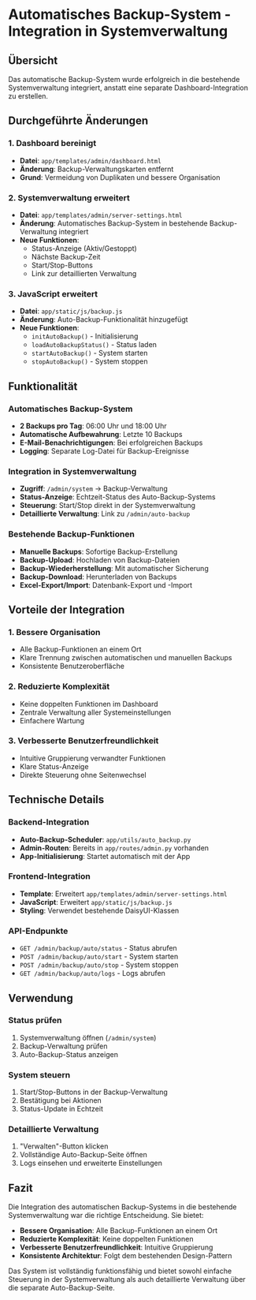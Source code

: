 # Automatisches Backup-System - Integration in Systemverwaltung

## Übersicht

Das automatische Backup-System wurde erfolgreich in die bestehende Systemverwaltung integriert, anstatt eine separate Dashboard-Integration zu erstellen.

## Durchgeführte Änderungen

### 1. Dashboard bereinigt
- **Datei**: `app/templates/admin/dashboard.html`
- **Änderung**: Backup-Verwaltungskarten entfernt
- **Grund**: Vermeidung von Duplikaten und bessere Organisation

### 2. Systemverwaltung erweitert
- **Datei**: `app/templates/admin/server-settings.html`
- **Änderung**: Automatisches Backup-System in bestehende Backup-Verwaltung integriert
- **Neue Funktionen**:
  - Status-Anzeige (Aktiv/Gestoppt)
  - Nächste Backup-Zeit
  - Start/Stop-Buttons
  - Link zur detaillierten Verwaltung

### 3. JavaScript erweitert
- **Datei**: `app/static/js/backup.js`
- **Änderung**: Auto-Backup-Funktionalität hinzugefügt
- **Neue Funktionen**:
  - `initAutoBackup()` - Initialisierung
  - `loadAutoBackupStatus()` - Status laden
  - `startAutoBackup()` - System starten
  - `stopAutoBackup()` - System stoppen

## Funktionalität

### Automatisches Backup-System
- **2 Backups pro Tag**: 06:00 Uhr und 18:00 Uhr
- **Automatische Aufbewahrung**: Letzte 10 Backups
- **E-Mail-Benachrichtigungen**: Bei erfolgreichen Backups
- **Logging**: Separate Log-Datei für Backup-Ereignisse

### Integration in Systemverwaltung
- **Zugriff**: `/admin/system` → Backup-Verwaltung
- **Status-Anzeige**: Echtzeit-Status des Auto-Backup-Systems
- **Steuerung**: Start/Stop direkt in der Systemverwaltung
- **Detaillierte Verwaltung**: Link zu `/admin/auto-backup`

### Bestehende Backup-Funktionen
- **Manuelle Backups**: Sofortige Backup-Erstellung
- **Backup-Upload**: Hochladen von Backup-Dateien
- **Backup-Wiederherstellung**: Mit automatischer Sicherung
- **Backup-Download**: Herunterladen von Backups
- **Excel-Export/Import**: Datenbank-Export und -Import

## Vorteile der Integration

### 1. Bessere Organisation
- Alle Backup-Funktionen an einem Ort
- Klare Trennung zwischen automatischen und manuellen Backups
- Konsistente Benutzeroberfläche

### 2. Reduzierte Komplexität
- Keine doppelten Funktionen im Dashboard
- Zentrale Verwaltung aller Systemeinstellungen
- Einfachere Wartung

### 3. Verbesserte Benutzerfreundlichkeit
- Intuitive Gruppierung verwandter Funktionen
- Klare Status-Anzeige
- Direkte Steuerung ohne Seitenwechsel

## Technische Details

### Backend-Integration
- **Auto-Backup-Scheduler**: `app/utils/auto_backup.py`
- **Admin-Routen**: Bereits in `app/routes/admin.py` vorhanden
- **App-Initialisierung**: Startet automatisch mit der App

### Frontend-Integration
- **Template**: Erweitert `app/templates/admin/server-settings.html`
- **JavaScript**: Erweitert `app/static/js/backup.js`
- **Styling**: Verwendet bestehende DaisyUI-Klassen

### API-Endpunkte
- `GET /admin/backup/auto/status` - Status abrufen
- `POST /admin/backup/auto/start` - System starten
- `POST /admin/backup/auto/stop` - System stoppen
- `GET /admin/backup/auto/logs` - Logs abrufen

## Verwendung

### Status prüfen
1. Systemverwaltung öffnen (`/admin/system`)
2. Backup-Verwaltung prüfen
3. Auto-Backup-Status anzeigen

### System steuern
1. Start/Stop-Buttons in der Backup-Verwaltung
2. Bestätigung bei Aktionen
3. Status-Update in Echtzeit

### Detaillierte Verwaltung
1. "Verwalten"-Button klicken
2. Vollständige Auto-Backup-Seite öffnen
3. Logs einsehen und erweiterte Einstellungen

## Fazit

Die Integration des automatischen Backup-Systems in die bestehende Systemverwaltung war die richtige Entscheidung. Sie bietet:

- **Bessere Organisation**: Alle Backup-Funktionen an einem Ort
- **Reduzierte Komplexität**: Keine doppelten Funktionen
- **Verbesserte Benutzerfreundlichkeit**: Intuitive Gruppierung
- **Konsistente Architektur**: Folgt dem bestehenden Design-Pattern

Das System ist vollständig funktionsfähig und bietet sowohl einfache Steuerung in der Systemverwaltung als auch detaillierte Verwaltung über die separate Auto-Backup-Seite. 